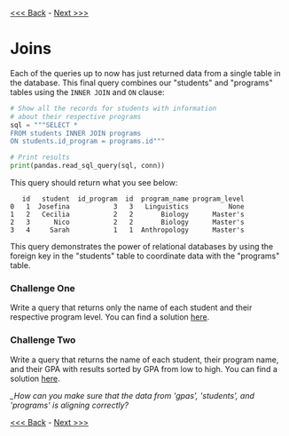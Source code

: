[<<< Back](7-commonqueries.md) - [Next >>>](9-importcsv.md)

# Joins

Each of the queries up to now has just returned data from a single table in the database. This final query combines our "students" and "programs" tables using the `INNER JOIN` and `ON` clause:

```python
# Show all the records for students with information 
# about their respective programs
sql = """SELECT *
FROM students INNER JOIN programs
ON students.id_program = programs.id"""

# Print results
print(pandas.read_sql_query(sql, conn))
```
This query should return what you see below:
```
   id   student  id_program  id  program_name program_level
0   1  Josefina           3   3   Linguistics          None
1   2   Cecilia           2   2       Biology      Master's
2   3      Nico           2   2       Biology      Master's
3   4     Sarah           1   1  Anthropology      Master's
```

This query demonstrates the power of relational databases by using the foreign key in the "students" table to coordinate data with the "programs" table.

### Challenge One

Write a query that returns only the name of each student and their respective program level. You can find a solution [here](solution5.sql).

### Challenge Two

Write a query that returns the name of each student, their program name, and their GPA with results sorted by GPA from low to high. You can find a solution [here](solution6.sql).

*_How can you make sure that the data from 'gpas', 'students', and 'programs' is aligning correctly?*

[<<< Back](7-commonqueries.md) - [Next >>>](9-importcsv.md)
